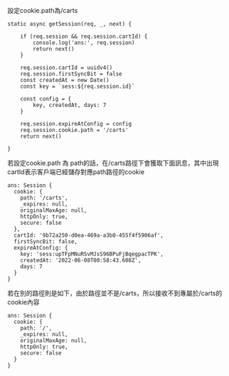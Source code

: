 

設定cookie.path為/carts
```
static async getSession(req, _, next) {

	if (req.session && req.session.cartId) {
		console.log('ans:', req.session)
		return next()
	}

	req.session.cartId = uuidv4()
	req.session.firstSyncBit = false
	const createdAt = new Date()
	const key = `sess:${req.session.id}`

	const config = {
		key, createdAt, days: 7
	}

	req.session.expireAtConfig = config
	req.session.cookie.path = '/carts'
	return next()

}

```


若設定cookie.path 為 path的話，在/carts路徑下會獲取下面訊息，其中出現cartId表示客戶端已經儲存對應path路徑的cookie
```
ans: Session {
  cookie: {
    path: '/carts',
    _expires: null,
    originalMaxAge: null,
    httpOnly: true,
    secure: false
  },
  cartId: '9b72a250-d0ea-469a-a3b0-455f4f5906af',
  firstSyncBit: false,
  expireAtConfig: {
    key: 'sess:upTFpMNuRSvMJsS96BPuFjBqegpacTPK',
    createdAt: '2022-06-08T00:58:43.608Z',
    days: 7
  }
}
```


若在別的路徑則是如下，由於路徑並不是/carts，所以接收不到專屬於/carts的cookie內容

```
ans: Session {
  cookie: {
    path: '/',
    _expires: null,
    originalMaxAge: null,
    httpOnly: true,
    secure: false
  }
}
```